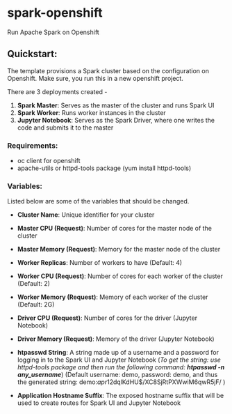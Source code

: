 # spark-openshift
Run Apache Spark on Openshift

## Quickstart:

The template provisions a Spark cluster based on the configuration on Openshift. Make sure, you run this in a new openshift project.

There are 3 deployments created - 
1. **Spark Master**: Serves as the master of the cluster and runs Spark UI
2. **Spark Worker**: Runs worker instances in the cluster
3. **Jupyter Notebook**: Serves as the Spark Driver, where one writes the code and submits it to the master


### Requirements: 
- oc client for openshift
- apache-utils or httpd-tools package (yum install httpd-tools)

### Variables:

Listed below are some of the variables that should be changed.

- **Cluster Name**: Unique identifier for your cluster
- **Master CPU (Request)**: Number of cores for the master node of the cluster
- **Master Memory (Request)**: Memory for the master node of the cluster
- **Worker Replicas**: Number of workers to have (Default: 4)
- **Worker CPU (Request)**: Number of cores for each worker of the cluster (Default: 2)
- **Worker Memory (Request)**: Memory of each worker of the cluster (Default: 2G)

- **Driver CPU (Request)**: Number of cores for the driver (Jupyter Notebook)
- **Driver Memory (Request)**: Memory of the driver (Jupyter Notebook)
- **htpasswd String**: A string made up of a username and a password for logging in to the Spark UI and Jupyter Notebook (*To get the string: use httpd-tools package and then run the following command: **htpasswd -n any_username***) (Default username: demo, password: demo, and thus the generated string: demo:$apr1$2dqlKdHU$/XC8SjRtPXWwiM6qwR5jF/ )
- **Application Hostname Suffix**: The exposed hostname suffix that will be used to create routes for Spark UI and Jupyter Notebook
